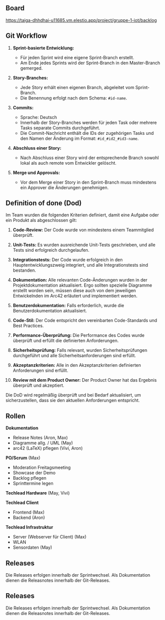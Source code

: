 ## Board
https://taiga-dhhdhai-u11685.vm.elestio.app/project/gruppe-1-iot/backlog

## Git Workflow
1. **Sprint-basierte Entwicklung:**
   - Für jeden Sprint wird eine eigene Sprint-Branch erstellt.
   - Am Ende jedes Sprints wird der Sprint-Branch in den Master-Branch gemerged.

2. **Story-Branches:**
   - Jede Story erhält einen eigenen Branch, abgeleitet vom Sprint-Branch.
   - Die Benennung erfolgt nach dem Schema: `#id-name`.

3. **Commits:**
   - Sprache: Deutsch
   - Innerhalb der Story-Branches werden für jeden Task oder mehrere Tasks separate Commits durchgeführt.
   - Die Commit-Nachricht enthält die IDs der zugehörigen Tasks und den Namen der Änderung im Format: `#id_#id2_#id3-name`.

5. **Abschluss einer Story:**
   - Nach Abschluss einer Story wird der entsprechende Branch sowohl lokal als auch remote vom Entwickler gelöscht.

6. **Merge und Approvals:**
   - Vor dem Merge einer Story in den Sprint-Branch muss mindestens ein Approver die Änderungen genehmigen.


## Definition of done (Dod)

Im Team wurden die folgenden Kriterien definiert, damit eine Aufgabe oder ein Produkt als abgeschlossen gilt:
1. **Code-Review:** Der Code wurde von mindestens einem Teammitglied überprüft.

2. **Unit-Tests:** Es wurden ausreichende Unit-Tests geschrieben, und alle Tests sind erfolgreich durchgelaufen.

3. **Integrationstests:** Der Code wurde erfolgreich in den Hauptentwicklungszweig integriert, und alle Integrationstests sind bestanden.

4. **Dokumentation:** Alle relevanten Code-Änderungen wurden in der Projektdokumentation aktualisiert. Ergo sollten spezielle Diagramme erstellt worden sein, müssen diese auch von dem jeweiligen Entwickelnden im Arc42 erläutert und implementiert werden.

5. **Benutzerdokumentation:** Falls erforderlich, wurde die Benutzerdokumentation aktualisiert.

6. **Code-Stil:** Der Code entspricht den vereinbarten Code-Standards und Best Practices.

7. **Performance-Überprüfung:** Die Performance des Codes wurde überprüft und erfüllt die definierten Anforderungen.

8. **Sicherheitsprüfung:** Falls relevant, wurden Sicherheitsprüfungen durchgeführt und alle Sicherheitsanforderungen sind erfüllt.

9. **Akzeptanzkriterien:** Alle in den Akzeptanzkriterien definierten Anforderungen sind erfüllt.

10. **Review mit dem Product Owner:** Der Product Owner hat das Ergebnis überprüft und akzeptiert.

Die DoD wird regelmäßig überprüft und bei Bedarf aktualisiert, um sicherzustellen, dass sie den aktuellen Anforderungen entspricht.


## Rollen
**Dokumentation** 
- Release Notes (Aron, Max)
- Diagramme allg.  / UML (May)
- arc42 (LaTeX) pflegen (Vivi, Aron)

**PO/Scrum** (Max)
- Moderation Freitagsmeeting 
- Showcase der Demo
- Backlog pflegen
- Sprinttermine legen

**Techlead Hardware** (May, Vivi)

**Techlead Client**
- Frontend (Max)
- Backend (Aron)

**Techlead Infrastruktur**
- Server (Webserver für Client) (Max)
- WLAN 
- Sensordaten (May)


## Releases
Die Releases erfolgen innerhalb der Sprintwechsel. Als Dokumentation dienen die Releasnotes innerhalb der Git-Releases.


## Releases
Die Releases erfolgen innerhalb der Sprintwechsel. Als Dokumentation dienen die Releasnotes innerhalb der Git-Releases.


